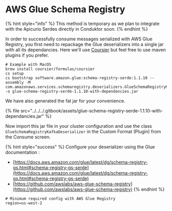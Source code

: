 # AWS Glue Schema Registry

{% hint style="info" %}
This method is temporary as we plan to integrate with the Apicurio Serdes directly in Conduktor soon.
{% endhint %}

In order to successfully consume messages serialized with AWS Glue Registry, you first need to repackage the Glue deserializers into a single jar with all its dependancies. Here we'll use [Coursier](https://get-coursier.io/docs/cli-bootstrap#assemblies) but feel free to use maven plugins if you prefer.&#x20;

```
# Example with MacOS
brew install coursier/formulas/coursier
cs setup
cs bootstrap software.amazon.glue:schema-registry-serde:1.1.10 --assembly -M com.amazonaws.services.schemaregistry.deserializers.GlueSchemaRegistryKafkaDeserializer -o glue-schema-registry-serde-1.1.10-with-dependancies.jar
```

We have also generated the fat jar for your convenience.

{% file src="../../../.gitbook/assets/glue-schema-registry-serde-1.1.10-with-dependancies.jar" %}

Now import this jar file in your cluster configuration and use the class `GlueSchemaRegistryKafkaDeserializer` in the Custom Format (Plugin) from the Consume screen.

{% hint style="success" %}
Configure your deserializer using the Glue documentation : &#x20;

* [https://docs.aws.amazon.com/glue/latest/dg/schema-registry-gs.html#schema-registry-gs-serde](https://docs.aws.amazon.com/glue/latest/dg/schema-registry-gs.html#schema-registry-gs-serde)
* [https://github.com/awslabs/aws-glue-schema-registry](https://github.com/awslabs/aws-glue-schema-registry)
{% endhint %}

```
# Minimum required config with AWS Glue Registry
region=us-west-2
```
